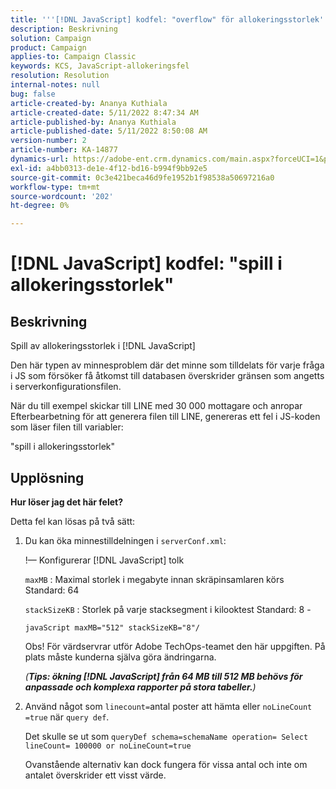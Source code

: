 ```yaml
---
title: '''[!DNL JavaScript] kodfel: "overflow" för allokeringsstorlek'
description: Beskrivning
solution: Campaign
product: Campaign
applies-to: Campaign Classic
keywords: KCS, JavaScript-allokeringsfel
resolution: Resolution
internal-notes: null
bug: false
article-created-by: Ananya Kuthiala
article-created-date: 5/11/2022 8:47:34 AM
article-published-by: Ananya Kuthiala
article-published-date: 5/11/2022 8:50:08 AM
version-number: 2
article-number: KA-14877
dynamics-url: https://adobe-ent.crm.dynamics.com/main.aspx?forceUCI=1&pagetype=entityrecord&etn=knowledgearticle&id=e9cf37fa-06d1-ec11-a7b5-0022480a8e40
exl-id: a4bb0313-de1e-4f12-bd16-b994f9bb92e5
source-git-commit: 0c3e421beca46d9fe1952b1f98538a50697216a0
workflow-type: tm+mt
source-wordcount: '202'
ht-degree: 0%

---
```


# [!DNL JavaScript] kodfel: &quot;spill i allokeringsstorlek&quot;

## Beskrivning

Spill av allokeringsstorlek i [!DNL JavaScript]

Den här typen av minnesproblem där det minne som tilldelats för varje fråga i JS som försöker få åtkomst till databasen överskrider gränsen som angetts i serverkonfigurationsfilen.

När du till exempel skickar till LINE med 30 000 mottagare och anropar Efterbearbetning för att generera filen till LINE, genereras ett fel i JS-koden som läser filen till variabler:

&quot;spill i allokeringsstorlek&quot;

## Upplösning

<b>Hur löser jag det här felet?</b>

Detta fel kan lösas på två sätt:

1. Du kan öka minnestilldelningen i `serverConf.xml`:

   !— Konfigurerar [!DNL JavaScript] tolk

   `maxMB` : Maximal storlek i megabyte innan skräpinsamlaren körs Standard: 64

   `stackSizeKB` : Storlek på varje stacksegment i kilooktest Standard: 8 -

   `javaScript maxMB="512" stackSizeKB="8"/`

   Obs! För värdservrar utför Adobe TechOps-teamet den här uppgiften. På plats måste kunderna själva göra ändringarna.

   *(<b>Tips: </b><b>ökning [!DNL JavaScript] från 64 MB till 512 MB behövs för anpassade och komplexa rapporter på stora tabeller.</b>)*

2. Använd något som `linecount=`antal poster att hämta eller `noLineCount =true` när `query def`.

   Det skulle se ut som `queryDef schema=schemaName operation= Select lineCount= 100000 or noLineCount=true`

   Ovanstående alternativ kan dock fungera för vissa antal och inte om antalet överskrider ett visst värde.
